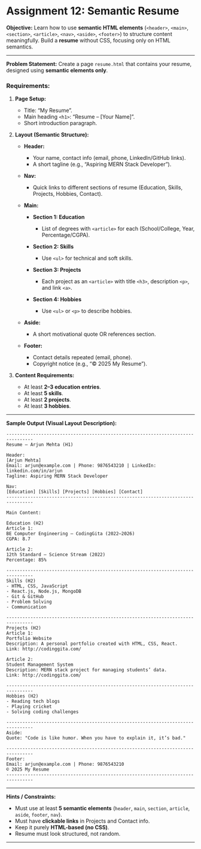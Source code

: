 # Assignment 12: **Semantic Resume**

**Objective:**
Learn how to use **semantic HTML elements** (`<header>`, `<main>`, `<section>`, `<article>`, `<nav>`, `<aside>`, `<footer>`) to structure content meaningfully. Build a **resume** without CSS, focusing only on HTML semantics.

---

**Problem Statement:**
Create a page `resume.html` that contains your resume, designed using **semantic elements only**.

### Requirements:

1. **Page Setup:**

   * Title: “My Resume”.
   * Main heading `<h1>`: “Resume – \[Your Name]”.
   * Short introduction paragraph.

2. **Layout (Semantic Structure):**

   * **Header:**

     * Your name, contact info (email, phone, LinkedIn/GitHub links).
     * A short tagline (e.g., “Aspiring MERN Stack Developer”).

   * **Nav:**

     * Quick links to different sections of resume (Education, Skills, Projects, Hobbies, Contact).

   * **Main:**

     * **Section 1: Education**

       * List of degrees with `<article>` for each (School/College, Year, Percentage/CGPA).
     * **Section 2: Skills**

       * Use `<ul>` for technical and soft skills.
     * **Section 3: Projects**

       * Each project as an `<article>` with title `<h3>`, description `<p>`, and link `<a>`.
     * **Section 4: Hobbies**

       * Use `<ul>` or `<p>` to describe hobbies.

   * **Aside:**

     * A short motivational quote OR references section.

   * **Footer:**

     * Contact details repeated (email, phone).
     * Copyright notice (e.g., “© 2025 My Resume”).

3. **Content Requirements:**

   * At least **2–3 education entries**.
   * At least **5 skills**.
   * At least **2 projects**.
   * At least **3 hobbies**.

---

**Sample Output (Visual Layout Description):**

```
--------------------------------------------------------------------------------
Resume – Arjun Mehta (H1)

Header:
[Arjun Mehta]
Email: arjun@example.com | Phone: 9876543210 | LinkedIn: linkedin.com/in/arjun
Tagline: Aspiring MERN Stack Developer

Nav:
[Education] [Skills] [Projects] [Hobbies] [Contact]
--------------------------------------------------------------------------------

Main Content:

Education (H2)
Article 1:
BE Computer Engineering – CodingGita (2022–2026)
CGPA: 8.7

Article 2:
12th Standard – Science Stream (2022)
Percentage: 85%

--------------------------------------------------------------------------------
Skills (H2)
- HTML, CSS, JavaScript
- React.js, Node.js, MongoDB
- Git & GitHub
- Problem Solving
- Communication

--------------------------------------------------------------------------------
Projects (H2)
Article 1:
Portfolio Website
Description: A personal portfolio created with HTML, CSS, React.
Link: http://codinggita.com/

Article 2:
Student Management System
Description: MERN stack project for managing students’ data.
Link: http://codinggita.com/

--------------------------------------------------------------------------------
Hobbies (H2)
- Reading tech blogs
- Playing cricket
- Solving coding challenges

--------------------------------------------------------------------------------
Aside:
Quote: "Code is like humor. When you have to explain it, it’s bad."

--------------------------------------------------------------------------------
Footer:
Email: arjun@example.com | Phone: 9876543210
© 2025 My Resume
--------------------------------------------------------------------------------
```

---

**Hints / Constraints:**

* Must use at least **5 semantic elements** (`header`, `main`, `section`, `article`, `aside`, `footer`, `nav`).
* Must have **clickable links** in Projects and Contact info.
* Keep it purely **HTML-based (no CSS)**.
* Resume must look structured, not random.

---
